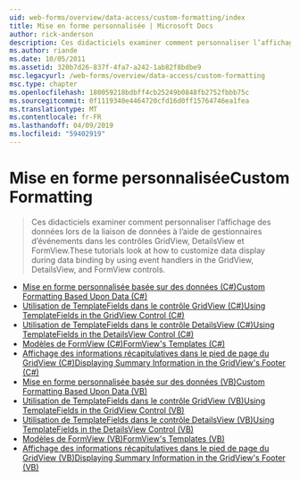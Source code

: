 ```yaml
---
uid: web-forms/overview/data-access/custom-formatting/index
title: Mise en forme personnalisée | Microsoft Docs
author: rick-anderson
description: Ces didacticiels examiner comment personnaliser l’affichage des données lors de la liaison de données à l’aide de gestionnaires d’événements dans les contrôles GridView, DetailsView et FormView.
ms.author: riande
ms.date: 10/05/2011
ms.assetid: 320b7d26-837f-4fa7-a242-1ab82f8bdbe9
msc.legacyurl: /web-forms/overview/data-access/custom-formatting
msc.type: chapter
ms.openlocfilehash: 180059218bdbff4cb25249b0848fb2752fbbb75c
ms.sourcegitcommit: 0f1119340e4464720cfd16d0ff15764746ea1fea
ms.translationtype: MT
ms.contentlocale: fr-FR
ms.lasthandoff: 04/09/2019
ms.locfileid: "59402919"
---
```

# <a name="custom-formatting"></a><span data-ttu-id="6631c-103">Mise en forme personnalisée</span><span class="sxs-lookup"><span data-stu-id="6631c-103">Custom Formatting</span></span>

> <span data-ttu-id="6631c-104">Ces didacticiels examiner comment personnaliser l’affichage des données lors de la liaison de données à l’aide de gestionnaires d’événements dans les contrôles GridView, DetailsView et FormView.</span><span class="sxs-lookup"><span data-stu-id="6631c-104">These tutorials look at how to customize data display during data binding by using event handlers in the GridView, DetailsView, and FormView controls.</span></span>


- [<span data-ttu-id="6631c-105">Mise en forme personnalisée basée sur des données (C#)</span><span class="sxs-lookup"><span data-stu-id="6631c-105">Custom Formatting Based Upon Data (C#)</span></span>](custom-formatting-based-upon-data-cs.md)
- [<span data-ttu-id="6631c-106">Utilisation de TemplateFields dans le contrôle GridView (C#)</span><span class="sxs-lookup"><span data-stu-id="6631c-106">Using TemplateFields in the GridView Control (C#)</span></span>](using-templatefields-in-the-gridview-control-cs.md)
- [<span data-ttu-id="6631c-107">Utilisation de TemplateFields dans le contrôle DetailsView (C#)</span><span class="sxs-lookup"><span data-stu-id="6631c-107">Using TemplateFields in the DetailsView Control (C#)</span></span>](using-templatefields-in-the-detailsview-control-cs.md)
- [<span data-ttu-id="6631c-108">Modèles de FormView (C#)</span><span class="sxs-lookup"><span data-stu-id="6631c-108">FormView's Templates (C#)</span></span>](using-the-formview-s-templates-cs.md)
- [<span data-ttu-id="6631c-109">Affichage des informations récapitulatives dans le pied de page du GridView (C#)</span><span class="sxs-lookup"><span data-stu-id="6631c-109">Displaying Summary Information in the GridView's Footer (C#)</span></span>](displaying-summary-information-in-the-gridview-s-footer-cs.md)
- [<span data-ttu-id="6631c-110">Mise en forme personnalisée basée sur des données (VB)</span><span class="sxs-lookup"><span data-stu-id="6631c-110">Custom Formatting Based Upon Data (VB)</span></span>](custom-formatting-based-upon-data-vb.md)
- [<span data-ttu-id="6631c-111">Utilisation de TemplateFields dans le contrôle GridView (VB)</span><span class="sxs-lookup"><span data-stu-id="6631c-111">Using TemplateFields in the GridView Control (VB)</span></span>](using-templatefields-in-the-gridview-control-vb.md)
- [<span data-ttu-id="6631c-112">Utilisation de TemplateFields dans le contrôle DetailsView (VB)</span><span class="sxs-lookup"><span data-stu-id="6631c-112">Using TemplateFields in the DetailsView Control (VB)</span></span>](using-templatefields-in-the-detailsview-control-vb.md)
- [<span data-ttu-id="6631c-113">Modèles de FormView (VB)</span><span class="sxs-lookup"><span data-stu-id="6631c-113">FormView's Templates (VB)</span></span>](using-the-formview-s-templates-vb.md)
- [<span data-ttu-id="6631c-114">Affichage des informations récapitulatives dans le pied de page du GridView (VB)</span><span class="sxs-lookup"><span data-stu-id="6631c-114">Displaying Summary Information in the GridView's Footer (VB)</span></span>](displaying-summary-information-in-the-gridview-s-footer-vb.md)

